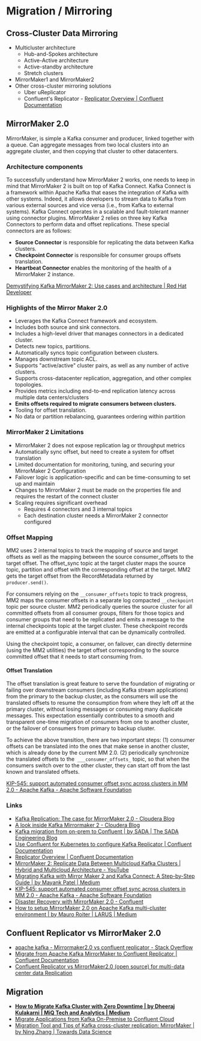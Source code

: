 # Migration / Mirroring

## Cross-Cluster Data Mirroring

- Multicluster architecture
    - Hub-and-Spokes architecture
    - Active-Active architecture
    - Active-standby architecture
    - Stretch clusters
- MirrorMaker1 and MirrorMaker2
- Other cross-cluster mirroring solutions
    - Uber uReplicator
    - Confluent's Replicator - [Replicator Overview | Confluent Documentation](https://docs.confluent.io/platform/current/multi-dc-deployments/replicator/index.html)

## MirrorMaker 2.0

MirrorMaker, is simple a Kafka consumer and producer, linked together with a queue. Can aggregate messages from two local clusters into an aggregate cluster, and then copying that cluster to other datacenters.

### Architecture components

To successfully understand how MirrorMaker 2 works, one needs to keep in mind that MirrorMaker 2 is built on top of Kafka Connect. Kafka Connect is a framework within Apache Kafka that eases the integration of Kafka with other systems. Indeed, it allows developers to stream data to Kafka from various external sources and vice versa (i.e., from Kafka to external systems). Kafka Connect operates in a scalable and fault-tolerant manner using connector plugins. MirrorMaker 2 relies on three key Kafka Connectors to perform data and offset replications. These special connectors are as follows:

- **Source Connector** is responsible for replicating the data between Kafka clusters.
- **Checkpoint Connector** is responsible for consumer groups offsets translation.
- **Heartbeat Connector** enables the monitoring of the health of a MirrorMaker 2 instance.

[Demystifying Kafka MirrorMaker 2: Use cases and architecture | Red Hat Developer](https://developers.redhat.com/articles/2023/11/13/demystifying-kafka-mirrormaker-2-use-cases-and-architecture#architecture_design_scenarios)

### Highlights of the Mirror Maker 2.0

- Leverages the Kafka Connect framework and ecosystem.
- Includes both source and sink connectors.
- Includes a high-level driver that manages connectors in a dedicated cluster.
- Detects new topics, partitions.
- Automatically syncs topic configuration between clusters.
- Manages downstream topic ACL.
- Supports "active/active" cluster pairs, as well as any number of active clusters.
- Supports cross-datacenter replication, aggregation, and other complex topologies.
- Provides metrics including end-to-end replication latency across multiple data centers/clusters
- **Emits offsets required to migrate consumers between clusters.**
- Tooling for offset translation.
- No data or partition rebalancing, guarantees ordering within partition

### MirrorMaker 2 Limitations

- MirrorMaker 2 does not expose replication lag or throughput metrics
- Automatically sync offset, but need to create a system for offset translation
- Limited documentation for monitoring, tuning, and securing your MirrorMaker 2 Configuration
- Failover logic is application-specific and can be time-consuming to set up and maintain
- Changes to MirrorMaker 2 must be made on the properties file and requires the restart of the connect cluster
- Scaling requires significant overhead
   	- Requires 4 connectors and 3 internal topics
   	- Each destination cluster needs a MirrorMaker 2 connector configured

### Offset Mapping

MM2 uses 2 internal topics to track the mapping of source and target offsets as well as the mapping between the source consumer_offsets to the target offset. The offset_sync topic at the target cluster maps the source topic, partition and offset with the corresponding offset at the target. MM2 gets the target offset from the RecordMetadata returned by `producer.send()`.

For consumers relying on the `__consumer_offsets` topic to track progress, MM2 maps the consumer offsets in a separate log compacted `__checkpoint` topic per source cluster. MM2 periodically queries the source cluster for all committed offsets from all consumer groups, filters for those topics and consumer groups that need to be replicated and emits a message to the internal checkpoints topic at the target cluster. These checkpoint records are emitted at a configurable interval that can be dynamically controlled.

Using the checkpoint topic, a consumer, on failover, can directly determine (using the MM2 utilities) the target offset corresponding to the source committed offset that it needs to start consuming from.

#### Offset Translation

The offset translation is great feature to serve the foundation of migrating or failing over downstream consumers (including Kafka stream applications) from the primary to the backup cluster, as the consumers will use the translated offsets to resume the consumption from where they left off at the primary cluster, without losing messages or consuming many duplicate messages. This expectation essentially contributes to a smooth and transparent one-time migration of consumers from one to another cluster, or the failover of consumers from primary to backup cluster.

To achieve the above transition, there are two important steps: (1) consumer offsets can be translated into the ones that make sense in another cluster, which is already done by the current MM 2.0. (2) periodically synchronize the translated offsets to the  `___consumer_offsets_` topic, so that when the consumers switch over to the other cluster, they can start off from the last known and translated offsets.

[KIP-545: support automated consumer offset sync across clusters in MM 2.0 - Apache Kafka - Apache Software Foundation](https://cwiki.apache.org/confluence/display/KAFKA/KIP-545%3A+support+automated+consumer+offset+sync+across+clusters+in+MM+2.0)

### Links

- [Kafka Replication: The case for MirrorMaker 2.0 - Cloudera Blog](https://blog.cloudera.com/kafka-replication-the-case-for-mirrormaker-2-0/)
- [A look inside Kafka Mirrormaker 2 - Cloudera Blog](https://blog.cloudera.com/a-look-inside-kafka-mirrormaker-2/)
- [Kafka migration from on-prem to Confluent | by SADA | The SADA Engineering Blog](https://engineering.sada.com/kafka-migration-from-on-prem-to-confluent-1bd03c3689f3)
- [Use Confluent for Kubernetes to configure Kafka Replicator | Confluent Documentation](https://docs.confluent.io/operator/current/co-configure-replicator.html)
- [Replicator Overview | Confluent Documentation](https://docs.confluent.io/platform/current/multi-dc-deployments/replicator/index.html)
- [MirrorMaker 2: Replicate Data Between Multicloud Kafka Clusters | Hybrid and Multicloud Architecture - YouTube](https://www.youtube.com/watch?v=epfif3Vnd0s)
- [Migrating Kafka with Mirror Maker 2 and Kafka Connect: A Step-by-Step Guide | by Mayank Patel | Medium](https://medium.com/@maxy_ermayank/migrating-kafka-with-mirror-maker-2-and-kafka-connect-a-step-by-step-guide-c43e1b91555a)
- [KIP-545: support automated consumer offset sync across clusters in MM 2.0 - Apache Kafka - Apache Software Foundation](https://cwiki.apache.org/confluence/display/KAFKA/KIP-545%3A+support+automated+consumer+offset+sync+across+clusters+in+MM+2.0)
- [Disaster Recovery with MirrorMaker 2.0 - Confluent](https://www.confluent.io/kafka-summit-lon19/disaster-recovery-with-mirrormaker-2-0/)
- [How to setup MirrorMaker 2.0 on Apache Kafka multi-cluster environment | by Mauro Roiter | LARUS | Medium](https://medium.com/larus-team/how-to-setup-mirrormaker-2-0-on-apache-kafka-multi-cluster-environment-87712d7997a4)

## Confluent Replicator vs MirrorMaker 2.0

- [apache kafka - Mirrormaker2.0 vs confluent replicator - Stack Overflow](https://stackoverflow.com/questions/60211903/mirrormaker2-0-vs-confluent-replicator)
- [Migrate from Apache Kafka MirrorMaker to Confluent Replicator | Confluent Documentation](https://docs.confluent.io/platform/current/multi-dc-deployments/replicator/migrate-replicator.html)
- [Confluent Replicator vs MirrorMaker2.0 (open source) for multi-data center data Replication](https://www.linkedin.com/pulse/confluent-replicator-vs-mirrormaker20-open-source-center-ishan-gandhi/)

## Migration

- **[How to Migrate Kafka Cluster with Zero Downtime | by Dheeraj Kulakarni | MiQ Tech and Analytics | Medium](https://medium.com/miq-tech-and-analytics/how-to-migrate-kafka-cluster-with-zero-downtime-38653dfe9a76)**
- [Migrate Applications from Kafka On-Premise to Confluent Cloud](https://blogit.michelin.io/migrate-your-applications-from-kafka-onprem-to-a-manage-service/)
- [Migration Tool and Tips of Kafka cross-cluster replication: MirrorMaker | by Ning.Zhang | Towards Data Science](https://towardsdatascience.com/migration-tool-and-tips-of-kafka-cross-cluster-replication-mirrormaker-7e0157eecf19)
